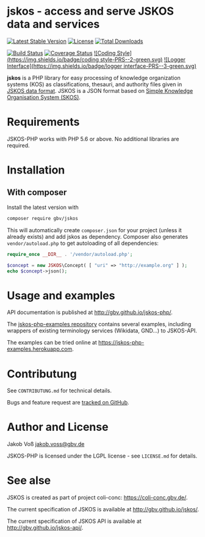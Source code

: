 # jskos - access and serve JSKOS data and services

[![Latest Stable Version](https://poser.pugx.org/gbv/jskos/v/stable)](https://packagist.org/packages/gbv/jskos)
[![License](https://poser.pugx.org/gbv/jskos/license)](https://packagist.org/packages/gbv/jskos)
[![Total Downloads](https://poser.pugx.org/gbv/jskos/downloads)](https://packagist.org/packages/gbv/jskos)

[![Build Status](https://img.shields.io/travis/gbv/jskos-php.svg)](https://travis-ci.org/gbv/jskos-php)
[![Coverage Status](https://coveralls.io/repos/gbv/jskos-php/badge.svg?branch=master)](https://coveralls.io/r/gbv/jskos-php)
[![Coding Style](https://img.shields.io/badge/coding style-PRS--2-green.svg)](http://www.php-fig.org/psr/psr-2/)
[![Logger Interface](https://img.shields.io/badge/logger interface-PRS--3-green.svg)](http://www.php-fig.org/psr/psr-3/)

**jskos** is a PHP library for easy processing of knowledge organization systems (KOS) as classifications, thesauri, and authority files given in [JSKOS data format](http://gbv.github.io/jskos/). JSKOS is a JSON format based on [Simple Knowledge Organisation System (SKOS)](http://www.w3.org/TR/skos-reference).

# Requirements

JSKOS-PHP works with PHP 5.6 or above. No additional libraries are required.

# Installation

## With composer

Install the latest version with

~~~bash
composer require gbv/jskos
~~~

This will automatically create `composer.json` for your project (unless it already exists) and add jskos as dependency. Composer also generates `vendor/autoload.php` to get autoloading of all dependencies: 

~~~php
require_once __DIR__ . '/vendor/autoload.php';

$concept = new JSKOS\Concept( [ "uri" => "http://example.org" ] );
echo $concept->json();
~~~

# Usage and examples

API documentation is published at <http://gbv.github.io/jskos-php/>.

The [jskos-php-examples repository](https://github.com/gbv/jskos-php-examples)
contains several examples, including wrappers of existing terminology services
(Wikidata, GND...) to JSKOS-API.

The examples can be tried online at <https://jskos-php-examples.herokuapp.com>.

# Contributung

See `CONTRIBUTUNG.md` for technical details.

Bugs and feature request are [tracked on GitHub](https://github.com/gbv/jskos-php/issues).

# Author and License

Jakob Voß <jakob.voss@gbv.de>

JSKOS-PHP is licensed under the LGPL license - see `LICENSE.md` for details.

# See alse

JSKOS is created as part of project coli-conc: <https://coli-conc.gbv.de/>.

The current specification of JSKOS is available at <http://gbv.github.io/jskos/>.

The current specification of JSKOS API is available at <http://gbv.github.io/jskos-api/>.

